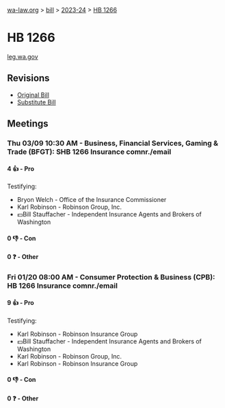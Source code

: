 [wa-law.org](/) > [bill](/bill/) > [2023-24](/bill/2023-24/) > [HB 1266](/bill/2023-24/hb/1266/)

# HB 1266
[leg.wa.gov](https://app.leg.wa.gov/billsummary?BillNumber=1266&Year=2023&Initiative=false)

## Revisions
* [Original Bill](1/)
* [Substitute Bill](S/)

## Meetings
### Thu 03/09 10:30 AM - Business, Financial Services, Gaming & Trade (BFGT): SHB 1266 Insurance comnr./email
#### 4 👍 - Pro
Testifying:
* Bryon Welch - Office of the Insurance Commissioner
* Karl Robinson - Robinson Group, Inc.
* 💵Bill Stauffacher - Independent Insurance Agents and Brokers of Washington

#### 0 👎 - Con

#### 0 ❓ - Other

### Fri 01/20 08:00 AM - Consumer Protection & Business (CPB): HB 1266 Insurance comnr./email
#### 9 👍 - Pro
Testifying:
* Karl Robinson - Robinson Insurance Group
* 💵Bill Stauffacher - Independent Insurance Agents and Brokers of Washington
* Karl Robinson - Robinson Group, Inc.
* Karl Robinson - Robinson Insurance Group

#### 0 👎 - Con

#### 0 ❓ - Other
